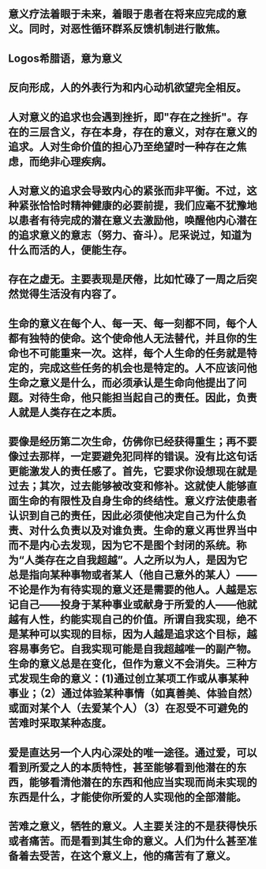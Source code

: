 ## 意义疗法着眼于未来，着眼于患者在将来应完成的意义。同时，对恶性循环群系反馈机制进行散焦。

## Logos希腊语，意为意义

## 反向形成，人的外表行为和内心动机欲望完全相反。

## 人对意义的追求也会遇到挫折，即"存在之挫折"。存在的三层含义，存在本身，存在的意义，对存在意义的追求。人对生命价值的担心乃至绝望时一种存在之焦虑，而绝非心理疾病。

## 人对意义的追求会导致内心的紧张而非平衡。不过，这种紧张恰恰时精神健康的必要前提，我们应毫不犹豫地以患者有待完成的潜在意义去激励他，唤醒他内心潜在的追求意义的意志（努力、奋斗）。尼采说过，知道为什么而活的人，便能生存。

## 存在之虚无。主要表现是厌倦，比如忙碌了一周之后突然觉得生活没有内容了。

## 生命的意义在每个人、每一天、每一刻都不同，每个人都有独特的使命。这个使命他人无法替代，并且你的生命也不可能重来一次。这样，每个人生命的任务就是特定的，完成这些任务的机会也是特定的。人不应该问他生命之意义是什么，而必须承认是生命向他提出了问题。对待生命，他只能担当起自己的责任。因此，负责人就是人类存在之本质。

## 要像是经历第二次生命，仿佛你已经获得重生；再不要像过去那样，一定要避免犯同样的错误。没有比这句话更能激发人的责任感了。首先，它要求你设想现在就是过去；其次，过去能够被改变和修补。这就使人能够直面生命的有限性及自身生命的终结性。意义疗法使患者认识到自己的责任，因此必须使他决定自己为什么负责、对什么负责以及对谁负责。生命的意义再世界当中而不是内心去发现，因为它不是图个封闭的系统。称为“人类存在之自我超越”。人之所以为人，是因为它总是指向某种事物或者某人（他自己意外的某人）——不论是作为有待实现的意义还是需要的他人。人越是忘记自己——投身于某种事业或献身于所爱的人——他就越有人性，约能实现自己的价值。所谓自我实现，绝不是某种可以实现的目标，因为人越是追求这个目标，越容易事务它。自我实现可能是自我超越唯一的副产物。生命的意义总是在变化，但作为意义不会消失。三种方式发现生命的意义：(1)通过创立某项工作或从事某种事业；（2）通过体验某种事情（如真善美、体验自然）或面对某个人（去爱某个人）（3）在忍受不可避免的苦难时采取某种态度。

## 爱是直达另一个人内心深处的唯一途径。通过爱，可以看到所爱之人的本质特性，甚至能够看到他潜在的东西，能够看清他潜在的东西和他应当实现而尚未实现的东西是什么，才能使你所爱的人实现他的全部潜能。

## 苦难之意义，牺牲的意义。人主要关注的不是获得快乐或者痛苦。而是看到其生命的意义。人们为什么甚至准备着去受苦，在这个意义上，他的痛苦有了意义。